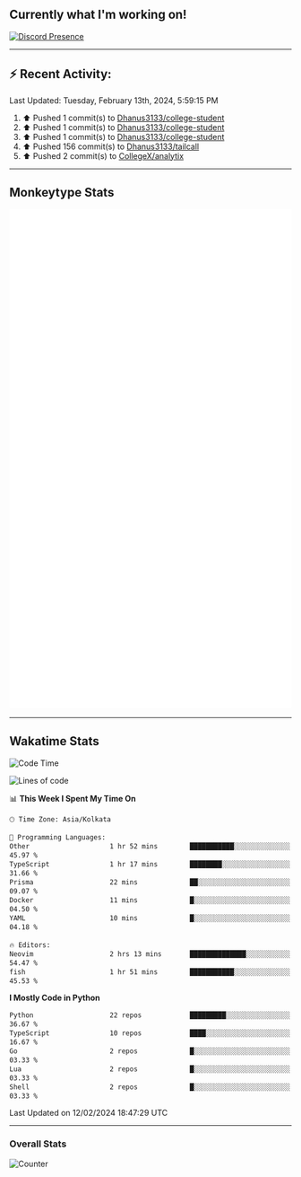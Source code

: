 ## Currently what I'm working on!
[![Discord Presence](https://lanyard.cnrad.dev/api/534981034400284712)](https://discord.com/users/534981034400284712)

---

## :zap: Recent Activity:
<!--RECENT_ACTIVITY:last_update-->
Last Updated: Tuesday, February 13th, 2024, 5:59:15 PM
<!--RECENT_ACTIVITY:last_update_end-->
<!--RECENT_ACTIVITY:start-->
1. ⬆️ Pushed 1 commit(s) to [Dhanus3133/college-student](https://github.com/Dhanus3133/college-student)<br>
2. ⬆️ Pushed 1 commit(s) to [Dhanus3133/college-student](https://github.com/Dhanus3133/college-student)<br>
3. ⬆️ Pushed 1 commit(s) to [Dhanus3133/college-student](https://github.com/Dhanus3133/college-student)<br>
4. ⬆️ Pushed 156 commit(s) to [Dhanus3133/tailcall](https://github.com/Dhanus3133/tailcall)<br>
5. ⬆️ Pushed 2 commit(s) to [CollegeX/analytix](https://github.com/CollegeX/analytix)<br>
<!--RECENT_ACTIVITY:end-->

---

## Monkeytype Stats
<a href="https://monkeytype.com/profile/dhanus">
  <img src="https://raw.githubusercontent.com/Dhanus3133/Dhanus3133/monkeytype/monkeytype-lbpb.svg" alt="Monkeytype Profile" />
</a>

---

## Wakatime Stats
<!--START_SECTION:waka-->
![Code Time](http://img.shields.io/badge/Code%20Time-1%2C657%20hrs%203%20mins-blue)

![Lines of code](https://img.shields.io/badge/From%20Hello%20World%20I%27ve%20Written-4.8%20million%20lines%20of%20code-blue)

📊 **This Week I Spent My Time On** 

```text
🕑︎ Time Zone: Asia/Kolkata

💬 Programming Languages: 
Other                    1 hr 52 mins        ███████████░░░░░░░░░░░░░░   45.97 % 
TypeScript               1 hr 17 mins        ████████░░░░░░░░░░░░░░░░░   31.66 % 
Prisma                   22 mins             ██░░░░░░░░░░░░░░░░░░░░░░░   09.07 % 
Docker                   11 mins             █░░░░░░░░░░░░░░░░░░░░░░░░   04.50 % 
YAML                     10 mins             █░░░░░░░░░░░░░░░░░░░░░░░░   04.18 % 

🔥 Editors: 
Neovim                   2 hrs 13 mins       ██████████████░░░░░░░░░░░   54.47 % 
fish                     1 hr 51 mins        ███████████░░░░░░░░░░░░░░   45.53 % 
```

**I Mostly Code in Python** 

```text
Python                   22 repos            █████████░░░░░░░░░░░░░░░░   36.67 % 
TypeScript               10 repos            ████░░░░░░░░░░░░░░░░░░░░░   16.67 % 
Go                       2 repos             █░░░░░░░░░░░░░░░░░░░░░░░░   03.33 % 
Lua                      2 repos             █░░░░░░░░░░░░░░░░░░░░░░░░   03.33 % 
Shell                    2 repos             █░░░░░░░░░░░░░░░░░░░░░░░░   03.33 % 
```




 Last Updated on 12/02/2024 18:47:29 UTC
<!--END_SECTION:waka-->
---

### Overall Stats

<img src="https://moe-counter.glitch.me/get/@Dhanus3133?theme=asoul" alt="Counter" />
